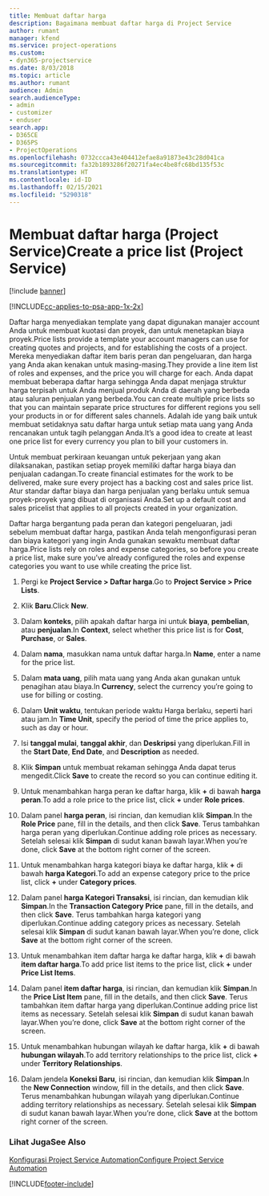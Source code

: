 ```yaml
---
title: Membuat daftar harga
description: Bagaimana membuat daftar harga di Project Service
author: rumant
manager: kfend
ms.service: project-operations
ms.custom:
- dyn365-projectservice
ms.date: 8/03/2018
ms.topic: article
ms.author: rumant
audience: Admin
search.audienceType:
- admin
- customizer
- enduser
search.app:
- D365CE
- D365PS
- ProjectOperations
ms.openlocfilehash: 0732ccca43e404412efae8a91873e43c28d041ca
ms.sourcegitcommit: fa32b1893286f20271fa4ec4be8fc68bd135f53c
ms.translationtype: HT
ms.contentlocale: id-ID
ms.lasthandoff: 02/15/2021
ms.locfileid: "5290318"
---
```

# <a name="create-a-price-list-project-service"></a><span data-ttu-id="96698-103">Membuat daftar harga (Project Service)</span><span class="sxs-lookup"><span data-stu-id="96698-103">Create a price list (Project Service)</span></span>

[!include [banner](../includes/psa-now-project-operations.md)]

[!INCLUDE[cc-applies-to-psa-app-1x-2x](../includes/cc-applies-to-psa-app-1x-2x.md)]

<span data-ttu-id="96698-104">Daftar harga menyediakan template yang dapat digunakan manajer account Anda untuk membuat kuotasi dan proyek, dan untuk menetapkan biaya proyek.</span><span class="sxs-lookup"><span data-stu-id="96698-104">Price lists provide a template your account managers can use for creating quotes and projects, and for establishing the costs of a project.</span></span> <span data-ttu-id="96698-105">Mereka menyediakan daftar item baris peran dan pengeluaran, dan harga yang Anda akan kenakan untuk masing-masing.</span><span class="sxs-lookup"><span data-stu-id="96698-105">They provide a line item list of roles and expenses, and the price you will charge for each.</span></span> <span data-ttu-id="96698-106">Anda dapat membuat beberapa daftar harga sehingga Anda dapat menjaga struktur harga terpisah untuk Anda menjual produk Anda di daerah yang berbeda atau saluran penjualan yang berbeda.</span><span class="sxs-lookup"><span data-stu-id="96698-106">You can create multiple price lists so that you can maintain separate price structures for different regions you sell your products in or for different sales channels.</span></span> <span data-ttu-id="96698-107">Adalah ide yang baik untuk membuat setidaknya satu daftar harga untuk setiap mata uang yang Anda rencanakan untuk tagih pelanggan Anda.</span><span class="sxs-lookup"><span data-stu-id="96698-107">It’s a good idea to create at least one price list for every currency you plan to bill your customers in.</span></span>  
  
<span data-ttu-id="96698-108">Untuk membuat perkiraan keuangan untuk pekerjaan yang akan dilaksanakan, pastikan setiap proyek memiliki daftar harga biaya dan penjualan cadangan.</span><span class="sxs-lookup"><span data-stu-id="96698-108">To create financial estimates for the work to be delivered, make sure every project has a backing cost and sales price list.</span></span> <span data-ttu-id="96698-109">Atur standar daftar biaya dan harga penjualan yang berlaku untuk semua proyek-proyek yang dibuat di organisasi Anda.</span><span class="sxs-lookup"><span data-stu-id="96698-109">Set up a default cost and sales pricelist that applies to all projects created in your organization.</span></span>  
  
<span data-ttu-id="96698-110">Daftar harga bergantung pada peran dan kategori pengeluaran, jadi sebelum membuat daftar harga, pastikan Anda telah mengonfigurasi peran dan biaya kategori yang ingin Anda gunakan sewaktu membuat daftar harga.</span><span class="sxs-lookup"><span data-stu-id="96698-110">Price lists rely on roles and expense categories, so before you create a price list, make sure you’ve already configured the roles and expense categories you want to use while creating the price list.</span></span>  
  
1.  <span data-ttu-id="96698-111">Pergi ke **Project Service > Daftar harga**.</span><span class="sxs-lookup"><span data-stu-id="96698-111">Go to **Project Service > Price Lists**.</span></span>  
  
2.  <span data-ttu-id="96698-112">Klik **Baru**.</span><span class="sxs-lookup"><span data-stu-id="96698-112">Click **New**.</span></span>  
  
3.  <span data-ttu-id="96698-113">Dalam **konteks**, pilih apakah daftar harga ini untuk **biaya**, **pembelian**, atau **penjualan**.</span><span class="sxs-lookup"><span data-stu-id="96698-113">In **Context**, select whether this price list is for **Cost**, **Purchase**, or **Sales**.</span></span>  
  
4.  <span data-ttu-id="96698-114">Dalam **nama**, masukkan nama untuk daftar harga.</span><span class="sxs-lookup"><span data-stu-id="96698-114">In **Name**, enter a name for the price list.</span></span>  
  
5.  <span data-ttu-id="96698-115">Dalam **mata uang**, pilih mata uang yang Anda akan gunakan untuk penagihan atau biaya.</span><span class="sxs-lookup"><span data-stu-id="96698-115">In **Currency**, select the currency you’re going to use for billing or costing.</span></span>  
  
6.  <span data-ttu-id="96698-116">Dalam **Unit waktu**, tentukan periode waktu Harga berlaku, seperti hari atau jam.</span><span class="sxs-lookup"><span data-stu-id="96698-116">In **Time Unit**, specify the period of time the price applies to, such as day or hour.</span></span>  
  
7.  <span data-ttu-id="96698-117">Isi **tanggal mulai**, **tanggal akhir**, dan **Deskripsi** yang diperlukan.</span><span class="sxs-lookup"><span data-stu-id="96698-117">Fill in the **Start Date**, **End Date**, and **Description** as needed.</span></span>  
  
8.  <span data-ttu-id="96698-118">Klik **Simpan** untuk membuat rekaman sehingga Anda dapat terus mengedit.</span><span class="sxs-lookup"><span data-stu-id="96698-118">Click **Save** to create the record so you can continue editing it.</span></span>  
  
9. <span data-ttu-id="96698-119">Untuk menambahkan harga peran ke daftar harga, klik **+** di bawah **harga peran**.</span><span class="sxs-lookup"><span data-stu-id="96698-119">To add a role price to the price list, click **+** under **Role prices**.</span></span>  
  
10. <span data-ttu-id="96698-120">Dalam panel **harga peran**, isi rincian, dan kemudian klik **Simpan**.</span><span class="sxs-lookup"><span data-stu-id="96698-120">In the **Role Price** pane, fill in the details, and then click **Save**.</span></span> <span data-ttu-id="96698-121">Terus tambahkan harga peran yang diperlukan.</span><span class="sxs-lookup"><span data-stu-id="96698-121">Continue adding role prices as necessary.</span></span> <span data-ttu-id="96698-122">Setelah selesai klik **Simpan** di sudut kanan bawah layar.</span><span class="sxs-lookup"><span data-stu-id="96698-122">When you’re done, click **Save** at the bottom right corner of the screen.</span></span>  
  
11. <span data-ttu-id="96698-123">Untuk menambahkan harga kategori biaya ke daftar harga, klik **+** di bawah **harga Kategori**.</span><span class="sxs-lookup"><span data-stu-id="96698-123">To add an expense category price to the price list, click **+** under **Category prices**.</span></span>  
  
12. <span data-ttu-id="96698-124">Dalam panel **harga Kategori Transaksi**, isi rincian, dan kemudian klik **Simpan**.</span><span class="sxs-lookup"><span data-stu-id="96698-124">In the **Transaction Category Price** pane, fill in the details, and then click **Save**.</span></span> <span data-ttu-id="96698-125">Terus tambahkan harga kategori yang diperlukan.</span><span class="sxs-lookup"><span data-stu-id="96698-125">Continue adding category prices as necessary.</span></span> <span data-ttu-id="96698-126">Setelah selesai klik **Simpan** di sudut kanan bawah layar.</span><span class="sxs-lookup"><span data-stu-id="96698-126">When you’re done, click **Save** at the bottom right corner of the screen.</span></span>  
  
13. <span data-ttu-id="96698-127">Untuk menambahkan item daftar harga ke daftar harga, klik **+** di bawah **item daftar harga**.</span><span class="sxs-lookup"><span data-stu-id="96698-127">To add price list items to the price list, click **+** under **Price List Items**.</span></span>  
  
14. <span data-ttu-id="96698-128">Dalam panel **item daftar harga**, isi rincian, dan kemudian klik **Simpan**.</span><span class="sxs-lookup"><span data-stu-id="96698-128">In the **Price List Item** pane, fill in the details, and then click **Save**.</span></span> <span data-ttu-id="96698-129">Terus tambahkan item daftar harga yang diperlukan.</span><span class="sxs-lookup"><span data-stu-id="96698-129">Continue adding price list items as necessary.</span></span> <span data-ttu-id="96698-130">Setelah selesai klik **Simpan** di sudut kanan bawah layar.</span><span class="sxs-lookup"><span data-stu-id="96698-130">When you’re done, click **Save** at the bottom right corner of the screen.</span></span>  
  
15. <span data-ttu-id="96698-131">Untuk menambahkan hubungan wilayah ke daftar harga, klik **+** di bawah **hubungan wilayah**.</span><span class="sxs-lookup"><span data-stu-id="96698-131">To add territory relationships to the price list, click **+** under **Territory Relationships**.</span></span>  
  
16. <span data-ttu-id="96698-132">Dalam jendela **Koneksi Baru**, isi rincian, dan kemudian klik **Simpan**.</span><span class="sxs-lookup"><span data-stu-id="96698-132">In the **New Connection** window, fill in the details, and then click **Save**.</span></span> <span data-ttu-id="96698-133">Terus menambahkan hubungan wilayah yang diperlukan.</span><span class="sxs-lookup"><span data-stu-id="96698-133">Continue adding territory relationships as necessary.</span></span> <span data-ttu-id="96698-134">Setelah selesai klik **Simpan** di sudut kanan bawah layar.</span><span class="sxs-lookup"><span data-stu-id="96698-134">When you’re done, click **Save** at the bottom right corner of the screen.</span></span>  
  
### <a name="see-also"></a><span data-ttu-id="96698-135">Lihat Juga</span><span class="sxs-lookup"><span data-stu-id="96698-135">See Also</span></span>  
 [<span data-ttu-id="96698-136">Konfigurasi Project Service Automation</span><span class="sxs-lookup"><span data-stu-id="96698-136">Configure Project Service Automation</span></span>](../psa/configure.md)


[!INCLUDE[footer-include](../includes/footer-banner.md)]